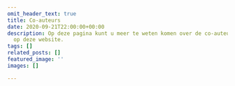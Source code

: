 ```yaml
---
omit_header_text: true
title: Co-auteurs
date: 2020-09-21T22:00:00+00:00
description: Op deze pagina kunt u meer te weten komen over de co-auteurs van de blogs
  op deze website.
tags: []
related_posts: []
featured_image: ''
images: []

---
```

